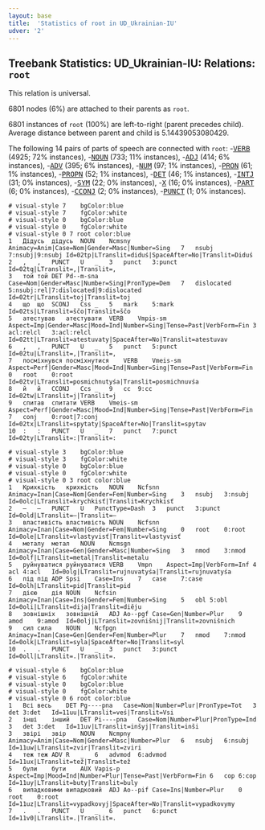 ```yaml
---
layout: base
title:  'Statistics of root in UD_Ukrainian-IU'
udver: '2'
---
```


## Treebank Statistics: UD_Ukrainian-IU: Relations: `root`

This relation is universal.

6801 nodes (6%) are attached to their parents as `root`.

6801 instances of `root` (100%) are left-to-right (parent precedes child).
Average distance between parent and child is 5.14439053080429.

The following 14 pairs of parts of speech are connected with `root`: -<tt><a href="uk_iu-pos-VERB.html">VERB</a></tt> (4925; 72% instances), -<tt><a href="uk_iu-pos-NOUN.html">NOUN</a></tt> (733; 11% instances), -<tt><a href="uk_iu-pos-ADJ.html">ADJ</a></tt> (414; 6% instances), -<tt><a href="uk_iu-pos-ADV.html">ADV</a></tt> (395; 6% instances), -<tt><a href="uk_iu-pos-NUM.html">NUM</a></tt> (97; 1% instances), -<tt><a href="uk_iu-pos-PRON.html">PRON</a></tt> (61; 1% instances), -<tt><a href="uk_iu-pos-PROPN.html">PROPN</a></tt> (52; 1% instances), -<tt><a href="uk_iu-pos-DET.html">DET</a></tt> (46; 1% instances), -<tt><a href="uk_iu-pos-INTJ.html">INTJ</a></tt> (31; 0% instances), -<tt><a href="uk_iu-pos-SYM.html">SYM</a></tt> (22; 0% instances), -<tt><a href="uk_iu-pos-X.html">X</a></tt> (16; 0% instances), -<tt><a href="uk_iu-pos-PART.html">PART</a></tt> (6; 0% instances), -<tt><a href="uk_iu-pos-CCONJ.html">CCONJ</a></tt> (2; 0% instances), -<tt><a href="uk_iu-pos-PUNCT.html">PUNCT</a></tt> (1; 0% instances).


~~~ conllu
# visual-style 7	bgColor:blue
# visual-style 7	fgColor:white
# visual-style 0	bgColor:blue
# visual-style 0	fgColor:white
# visual-style 0 7 root	color:blue
1	Дідусь	дідусь	NOUN	Ncmsny	Animacy=Anim|Case=Nom|Gender=Masc|Number=Sing	7	nsubj	7:nsubj|9:nsubj	Id=02tp|LTranslit=diduś|SpaceAfter=No|Translit=Diduś
2	,	,	PUNCT	U	_	3	punct	3:punct	Id=02tq|LTranslit=,|Translit=,
3	той	той	DET	Pd--m-sna	Case=Nom|Gender=Masc|Number=Sing|PronType=Dem	7	dislocated	5:nsubj:rel|7:dislocated|9:dislocated	Id=02tr|LTranslit=toj|Translit=toj
4	що	що	SCONJ	Css	_	5	mark	5:mark	Id=02ts|LTranslit=ščo|Translit=ščo
5	атестував	атестувати	VERB	Vmpis-sm	Aspect=Imp|Gender=Masc|Mood=Ind|Number=Sing|Tense=Past|VerbForm=Fin	3	acl:relcl	3:acl:relcl	Id=02tt|LTranslit=atestuvaty|SpaceAfter=No|Translit=atestuvav
6	,	,	PUNCT	U	_	5	punct	5:punct	Id=02tu|LTranslit=,|Translit=,
7	посміхнувся	посміхнутися	VERB	Vmeis-sm	Aspect=Perf|Gender=Masc|Mood=Ind|Number=Sing|Tense=Past|VerbForm=Fin	0	root	0:root	Id=02tv|LTranslit=posmichnutyśа|Translit=posmichnuvśа
8	й	й	CCONJ	Ccs	_	9	cc	9:cc	Id=02tw|LTranslit=j|Translit=j
9	спитав	спитати	VERB	Vmeis-sm	Aspect=Perf|Gender=Masc|Mood=Ind|Number=Sing|Tense=Past|VerbForm=Fin	7	conj	0:root|7:conj	Id=02tx|LTranslit=spytaty|SpaceAfter=No|Translit=spytav
10	:	:	PUNCT	U	_	7	punct	7:punct	Id=02ty|LTranslit=:|Translit=:

~~~


~~~ conllu
# visual-style 3	bgColor:blue
# visual-style 3	fgColor:white
# visual-style 0	bgColor:blue
# visual-style 0	fgColor:white
# visual-style 0 3 root	color:blue
1	Крихкість	крихкість	NOUN	Ncfsnn	Animacy=Inan|Case=Nom|Gender=Fem|Number=Sing	3	nsubj	3:nsubj	Id=0olc|LTranslit=krychkisť|Translit=Krychkisť
2	—	—	PUNCT	U	PunctType=Dash	3	punct	3:punct	Id=0old|LTranslit=—|Translit=—
3	властивість	властивість	NOUN	Ncfsnn	Animacy=Inan|Case=Nom|Gender=Fem|Number=Sing	0	root	0:root	Id=0ole|LTranslit=vlastyvisť|Translit=vlastyvisť
4	металу	метал	NOUN	Ncmsgn	Animacy=Inan|Case=Gen|Gender=Masc|Number=Sing	3	nmod	3:nmod	Id=0olf|LTranslit=metal|Translit=metalu
5	руйнуватися	руйнуватися	VERB	Vmpn	Aspect=Imp|VerbForm=Inf	4	acl	4:acl	Id=0olg|LTranslit=rujnuvatyśа|Translit=rujnuvatyśа
6	під	під	ADP	Spsi	Case=Ins	7	case	7:case	Id=0olh|LTranslit=pid|Translit=pid
7	дією	дія	NOUN	Ncfsin	Animacy=Inan|Case=Ins|Gender=Fem|Number=Sing	5	obl	5:obl	Id=0oli|LTranslit=dija|Translit=diěju
8	зовнішніх	зовнішній	ADJ	Ao--pgf	Case=Gen|Number=Plur	9	amod	9:amod	Id=0olj|LTranslit=zovnišnij|Translit=zovnišnich
9	сил	сила	NOUN	Ncfpgn	Animacy=Inan|Case=Gen|Gender=Fem|Number=Plur	7	nmod	7:nmod	Id=0olk|LTranslit=syla|SpaceAfter=No|Translit=syl
10	.	.	PUNCT	U	_	3	punct	3:punct	Id=0oll|LTranslit=.|Translit=.

~~~


~~~ conllu
# visual-style 6	bgColor:blue
# visual-style 6	fgColor:white
# visual-style 0	bgColor:blue
# visual-style 0	fgColor:white
# visual-style 0 6 root	color:blue
1	Всі	весь	DET	Pg----pna	Case=Nom|Number=Plur|PronType=Tot	3	det	3:det	Id=11uu|LTranslit=veś|Translit=Vsi
2	інші	інший	DET	Pi----pna	Case=Nom|Number=Plur|PronType=Ind	3	det	3:det	Id=11uv|LTranslit=inšyj|Translit=inši
3	звірі	звір	NOUN	Ncmpny	Animacy=Anim|Case=Nom|Gender=Masc|Number=Plur	6	nsubj	6:nsubj	Id=11uw|LTranslit=zvir|Translit=zviri
4	теж	теж	ADV	R	_	6	advmod	6:advmod	Id=11ux|LTranslit=tež|Translit=tež
5	були	бути	AUX	Vapis-p	Aspect=Imp|Mood=Ind|Number=Plur|Tense=Past|VerbForm=Fin	6	cop	6:cop	Id=11uy|LTranslit=buty|Translit=buly
6	випадковими	випадковий	ADJ	Ao--pif	Case=Ins|Number=Plur	0	root	0:root	Id=11uz|LTranslit=vypadkovyj|SpaceAfter=No|Translit=vypadkovymy
7	.	.	PUNCT	U	_	6	punct	6:punct	Id=11v0|LTranslit=.|Translit=.

~~~


